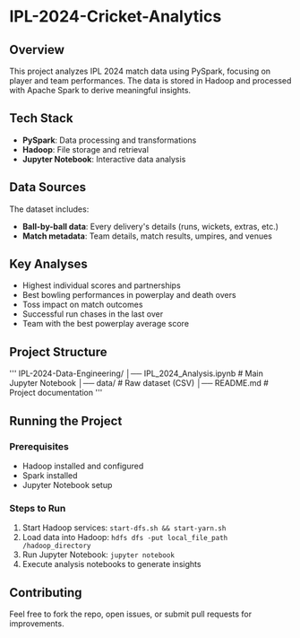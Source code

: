 # IPL-2024-Cricket-Analytics

## Overview

This project analyzes IPL 2024 match data using PySpark, focusing on player and team performances. The data is stored in Hadoop and processed with Apache Spark to derive meaningful insights.

## Tech Stack

- **PySpark**: Data processing and transformations
- **Hadoop**: File storage and retrieval
- **Jupyter Notebook**: Interactive data analysis

## Data Sources

The dataset includes:

- **Ball-by-ball data**: Every delivery's details (runs, wickets, extras, etc.)
- **Match metadata**: Team details, match results, umpires, and venues

## Key Analyses

- Highest individual scores and partnerships
- Best bowling performances in powerplay and death overs
- Toss impact on match outcomes
- Successful run chases in the last over
- Team with the best powerplay average score

## Project Structure

'''
IPL-2024-Data-Engineering/
│── IPL_2024_Analysis.ipynb  # Main Jupyter Notebook
│── data/                    # Raw dataset (CSV)
│── README.md                # Project documentation
'''

## Running the Project

### Prerequisites

- Hadoop installed and configured
- Spark installed
- Jupyter Notebook setup

### Steps to Run

1. Start Hadoop services: `start-dfs.sh && start-yarn.sh`
2. Load data into Hadoop: `hdfs dfs -put local_file_path /hadoop_directory`
3. Run Jupyter Notebook: `jupyter notebook`
4. Execute analysis notebooks to generate insights

## Contributing

Feel free to fork the repo, open issues, or submit pull requests for improvements.

